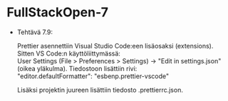 # FullStackOpen-7

* Tehtävä 7.9:
  
  Prettier asennettiin Visual Studio Code:een lisäosaksi (extensions).  
  Sitten VS Code:n käyttöliittymässä:  
  User Settings (File > Preferences > Settings) -> "Edit in settings.json" (oikea yläkulma). Tiedostoon lisättiin rivi:  
  "editor.defaultFormatter": "esbenp.prettier-vscode"
  
  
  Lisäksi projektin juureen lisättiin tiedosto .prettierrc.json.
